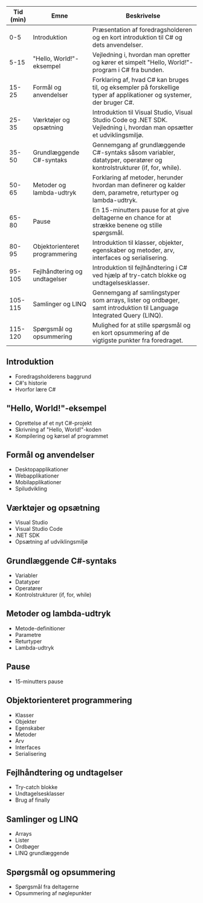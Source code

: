 | Tid (min) | Emne                                  | Beskrivelse                                                                                                        |
|-----------|---------------------------------------|--------------------------------------------------------------------------------------------------------------------|
| 0-5       | Introduktion                          | Præsentation af foredragsholderen og en kort introduktion til C# og dets anvendelser.                              |
| 5-15      | "Hello, World!"-eksempel             | Vejledning i, hvordan man opretter og kører et simpelt "Hello, World!"-program i C# fra bunden.                    |
| 15-25     | Formål og anvendelser                 | Forklaring af, hvad C# kan bruges til, og eksempler på forskellige typer af applikationer og systemer, der bruger C#.|
| 25-35     | Værktøjer og opsætning                | Introduktion til Visual Studio, Visual Studio Code og .NET SDK. Vejledning i, hvordan man opsætter et udviklingsmiljø.|
| 35-50     | Grundlæggende C#-syntaks              | Gennemgang af grundlæggende C#-syntaks såsom variabler, datatyper, operatører og kontrolstrukturer (if, for, while).|
| 50-65     | Metoder og lambda-udtryk              | Forklaring af metoder, herunder hvordan man definerer og kalder dem, parametre, returtyper og lambda-udtryk.        |
| 65-80     | Pause                                 | En 15-minutters pause for at give deltagerne en chance for at strække benene og stille spørgsmål.                  |
| 80-95     | Objektorienteret programmering        | Introduktion til klasser, objekter, egenskaber og metoder, arv, interfaces og serialisering.                        |
| 95-105    | Fejlhåndtering og undtagelser         | Introduktion til fejlhåndtering i C# ved hjælp af try-catch blokke og undtagelsesklasser.                           |
| 105-115   | Samlinger og LINQ                     | Gennemgang af samlingstyper som arrays, lister og ordbøger, samt introduktion til Language Integrated Query (LINQ).|
| 115-120   | Spørgsmål og opsummering              | Mulighed for at stille spørgsmål og en kort opsummering af de vigtigste punkter fra foredraget.                    |

## Introduktion
- Foredragsholderens baggrund
- C#'s historie
- Hvorfor lære C#

## "Hello, World!"-eksempel
- Oprettelse af et nyt C#-projekt
- Skrivning af "Hello, World!"-koden
- Kompilering og kørsel af programmet

## Formål og anvendelser
- Desktopapplikationer
- Webapplikationer
- Mobilapplikationer
- Spiludvikling

## Værktøjer og opsætning
- Visual Studio
- Visual Studio Code
- .NET SDK
- Opsætning af udviklingsmiljø

## Grundlæggende C#-syntaks
- Variabler
- Datatyper
- Operatører
- Kontrolstrukturer (if, for, while)

## Metoder og lambda-udtryk
- Metode-definitioner
- Parametre
- Returtyper
- Lambda-udtryk

## Pause
- 15-minutters pause

## Objektorienteret programmering
- Klasser
- Objekter
- Egenskaber
- Metoder
- Arv
- Interfaces
- Serialisering

## Fejlhåndtering og undtagelser
- Try-catch blokke
- Undtagelsesklasser
- Brug af finally

## Samlinger og LINQ
- Arrays
- Lister
- Ordbøger
- LINQ grundlæggende

## Spørgsmål og opsummering
- Spørgsmål fra deltagerne
- Opsummering af nøglepunkter
